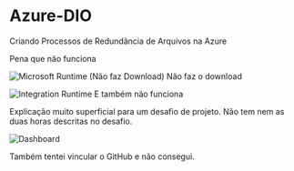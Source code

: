 # Azure-DIO
Criando Processos de Redundância de Arquivos na Azure

Pena que não funciona

![Microsoft Runtime (Não faz Download)](https://github.com/user-attachments/assets/5f64b5a2-36a2-4dec-8839-8a8d0ecb43f7)
Não faz o download


![Integration Runtime](https://github.com/user-attachments/assets/095120bd-6e40-4dac-84d4-599d87bb2685)
E também não funciona

Explicação muito superficial para um desafio de projeto. Não tem nem as duas horas descritas no desafio.


![Dashboard](https://github.com/user-attachments/assets/1460520f-20cc-42fd-8901-ea3b720fe5e2)

Também tentei vincular o GitHub e não consegui.
